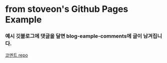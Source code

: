 # from stoveon's Github Pages Example

### 예시 깃블로그에 댓글을 달면 blog-eample-comments에 글이 남겨집니다.
<a href="https://github.com/stoveon/blog-example-comments">코멘트 repo</a>
